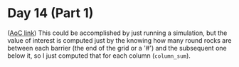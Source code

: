 # Day 14 (Part 1)
([AoC link](https://adventofcode.com/2023/day/14))
This could be accomplished by just running a simulation, but the value of interest is computed just by the knowing how many round rocks are between each barrier (the end of the grid or a '#') and the subsequent one below it, so I just computed that for each column (`column_sum`).